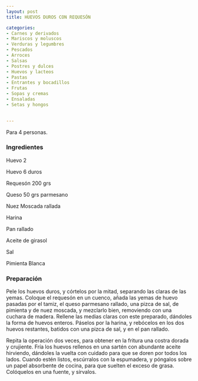 ```yaml
---
layout: post
title: HUEVOS DUROS CON REQUESÓN

categories:
- Carnes y derivados
- Mariscos y moluscos
- Verduras y legumbres
- Pescados
- Arroces
- Salsas
- Postres y dulces
- Huevos y lacteos
- Pastas
- Entrantes y bocadillos
- Frutas
- Sopas y cremas
- Ensaladas
- Setas y hongos
 

---
```


Para 4 personas.

<h3>Ingredientes</h3>

Huevo 2

Huevo 6 duros

Requesón 200 grs

Queso 50 grs parmesano

Nuez Moscada rallada

Harina

Pan rallado

Aceite de girasol

Sal

Pimienta Blanca

<h3>Preparación</h3>

Pele los huevos duros, y córtelos por la mitad, separando las claras de las yemas. Coloque el requesón en un cuenco, añada las yemas de huevo pasadas por el tamiz, el queso parmesano rallado, una pizca de sal, de pimienta y de nuez moscada, y mezclarlo bien, removiendo con una cuchara de madera. Rellene las medias claras con este preparado, dándoles la forma de huevos enteros. Páselos por la harina, y rebócelos en los dos huevos restantes, batidos con una pizca de sal, y en el pan rallado.

Repita la operación dos veces, para obtener en la fritura una costra dorada y crujiente. Fría los huevos rellenos en una sartén con abundante aceite hirviendo, dándoles la vuelta con cuidado para que se doren por todos los lados. Cuando estén listos, escúrralos con la espumadera, y póngalos sobre un papel absorbente de cocina, para que suelten el exceso de grasa. Colóquelos en una fuente, y sírvalos.

